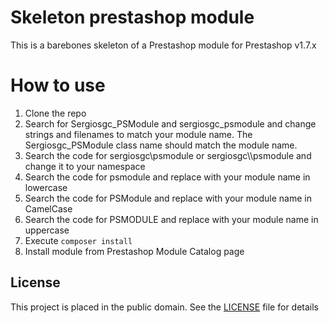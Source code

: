 # Skeleton prestashop module

This is a barebones skeleton of a Prestashop module for Prestashop v1.7.x

# How to use

1. Clone the repo
2. Search for Sergiosgc_PSModule and sergiosgc_psmodule and change strings and filenames to match your module name. The Sergiosgc_PSModule class name should match the module name.
3. Search the code for sergiosgc\psmodule or sergiosgc\\\\psmodule and change it to your namespace
4. Search the code for psmodule and replace with your module name in lowercase
5. Search the code for PSModule and replace with your module name in CamelCase
6. Search the code for PSMODULE and replace with your module name in uppercase
7. Execute `composer install`
8. Install module from Prestashop Module Catalog page

## License

This project is placed in the public domain. See the [LICENSE](LICENSE.md) file for details
